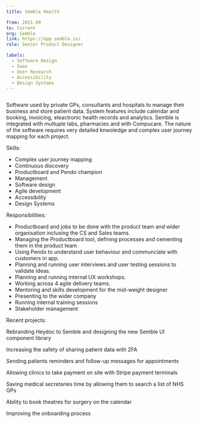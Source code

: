 ```yaml
---
title: Semble Health 

from: 2021-09
to: Current
org: Semble
link: https://app.semble.io/  
role: Senior Product Designer

labels:
  - Software Design
  - Saas
  - User Research 
  - Accessibility
  - Design Systems
---
```

<img src="Semble-logo.png" class="cvlogo" alt=''></img>

Software used by private GPs, consultants and hospitals to manage their business and store patient data. System features include calendar and booking, invoicing, eleactronic health records and analytics. Semble is integrated with multuple labs, pharmacies and with Compucare. The nature of the software requires very detailed knwoledge and complex user journey mapping for each project. 

Skills:
- Complex user journey mapping
- Continuous discovery 
- Productboard and Pendo champion 
- Management
- Software design
- Agile development
- Accessibility
- Design Systems

Responsibilities:
- Productboard and jobs to be done with the product team and wider organisation inclusing the CS and Sales teams. 
- Managing the Productboard tool, defining processes and cementing them in the product team
- Using Pendo to understand user behaviour and communciate with customers in app. 
- Planning and running user interviews and user testing sessions to validate ideas. 
- Planning and running internal UX workshops. 
- Working across 4 agile delivery teams.
- Mentoring and skills development for the mid-weight designer
- Presenting to the wider company 
- Running internal training sessions 
- Stakeholder management 

Recent projects:

Rebranding Heydoc to Semble and designing the new Semble UI component library

Increasing the safety of sharing patient data with 2FA

Sending patients reminders and follow-up messages for appointments

Allowing clinics to take payment on site with Stripe payment terminals 

Saving medical secretaries time by allowing them to search a list of NHS GPs

Ability to book theatres for surgery on the calendar 

Improving the onboarding process